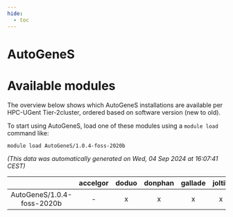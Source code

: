 ```yaml
---
hide:
  - toc
---
```


AutoGeneS
=========

# Available modules


The overview below shows which AutoGeneS installations are available per HPC-UGent Tier-2cluster, ordered based on software version (new to old).

To start using AutoGeneS, load one of these modules using a `module load` command like:

```shell
module load AutoGeneS/1.0.4-foss-2020b
```

*(This data was automatically generated on Wed, 04 Sep 2024 at 16:07:41 CEST)*  

| |accelgor|doduo|donphan|gallade|joltik|shinx|skitty|
| :---: | :---: | :---: | :---: | :---: | :---: | :---: | :---: |
|AutoGeneS/1.0.4-foss-2020b|-|x|x|x|x|-|x|
